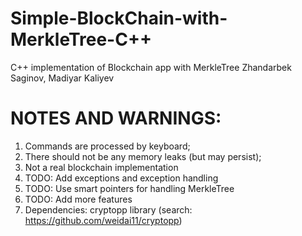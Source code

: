 # Simple-BlockChain-with-MerkleTree-C++
C++ implementation of Blockchain app with MerkleTree
Zhandarbek Saginov, Madiyar Kaliyev
# NOTES AND WARNINGS:
1) Commands are processed by keyboard;
2) There should not be any memory leaks (but may persist);
3) Not a real blockchain implementation
4) TODO: Add exceptions and exception handling
5) TODO: Use smart pointers for handling MerkleTree
6) TODO: Add more features
7) Dependencies: cryptopp library (search: https://github.com/weidai11/cryptopp)
